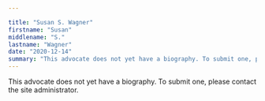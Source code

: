 ```yaml
---

title: "Susan S. Wagner"
firstname: "Susan"
middlename: "S."
lastname: "Wagner"
date: "2020-12-14"
summary: "This advocate does not yet have a biography. To submit one, please contact the site administrator."
---
```

This advocate does not yet have a biography. To submit one, please contact the site administrator.

